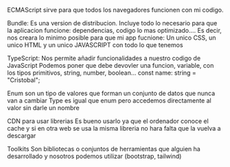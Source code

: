 ECMAScript sirve para que todos los navegadores funcionen con mi codigo.

Bundle: Es una version de distribucion. Incluye todo lo necesario para que la aplicacion funcione: dependencias, codigo lo mas optimizado....
Es decir, nos creara lo minimo posible para que mi app fucnione: Un unico CSS, un unico HTML y un unico JAVASCRIPT con todo lo que tenemos

TypeScript: Nos permite añadir funcionalidades a nuestro codigo de JavaScript
Podemos poner que debe devovler una funcion, variable, con los tipos primitivos, string, number, boolean...
const name: string = "Cristobal";

Enum son un tipo de valores que forman un conjunto de datos que nunca van a cambiar
Type es igual que enum pero accedemos directamente al valor sin darle un nombre

CDN para usar librerias
Es bueno usarlo ya que el ordenador conoce el cache y si en otra web se usa la misma libreria no hara falta que la vuelva a descargar

Toolkits
Son bibliotecas o conjuntos de herramientas que alguien ha desarrollado y nosotros podemos utilizar (bootstrap, tailwind)